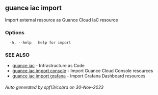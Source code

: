 ## guance iac import

Import external resource as Guance Cloud IaC resource

### Options

```
  -h, --help   help for import
```

### SEE ALSO

- [guance iac](guance_iac.md) - Infrastructure as Code
- [guance iac import console](guance_iac_import_console.md) - Import Guance Cloud Console resources
- [guance iac import grafana](guance_iac_import_grafana.md) - Import Grafana Dashboard resources

###### Auto generated by spf13/cobra on 30-Nov-2023
